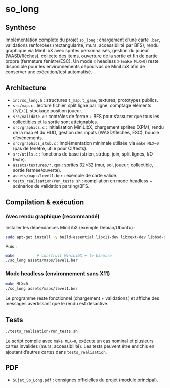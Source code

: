 # so_long

## Synthèse
Implémentation complète du projet `so_long` : chargement d’une carte `.ber`, validations renforcées (rectangularité, murs, accessibilité par BFS), rendu graphique via MiniLibX avec sprites personnalisés, gestion du joueur (WASD/flèches), collecte des items, ouverture de la sortie et fin de partie propre (fermeture fenêtre/ESC). Un mode « headless » (`make MLX=0`) reste disponible pour les environnements dépourvus de MiniLibX afin de conserver une exécution/test automatisé.

## Architecture
- `inc/so_long.h` : structures `t_map`, `t_game`, textures, prototypes publics.
- `src/map.c` : lecture fichier, split ligne par ligne, comptage éléments (`P/E/C`), stockage position joueur.
- `src/validate.c` : contrôles de forme + BFS pour s’assurer que tous les collectibles et la sortie sont atteignables.
- `src/graphics.c` : initialisation MiniLibX, chargement sprites (XPM), rendu de la map et du HUD, gestion des inputs (WASD/flèches, ESC), boucle d’événements.
- `src/graphics_stub.c` : implémentation minimale utilisée via `make MLX=0` (pas de fenêtre, utile pour CI/tests).
- `src/utils.c` : fonctions de base (strlen, strdup, join, split lignes, I/O texte).
- `assets/textures/*.xpm` : sprites 32×32 (mur, sol, joueur, collectible, sortie fermée/ouverte).
- `assets/maps/level1.ber` : exemple de carte valide.
- `tests_realisation/run_tests.sh` : compilation en mode headless + scénarios de validation parsing/BFS.

## Compilation & exécution
### Avec rendu graphique (recommandé)
Installer les dépendances MiniLibX (exemple Debian/Ubuntu) :
```bash
sudo apt-get install -y build-essential libx11-dev libxext-dev libbsd-dev zlib1g-dev
```
Puis :
```bash
make          # construit MiniLibX + le binaire
./so_long assets/maps/level1.ber
```

### Mode headless (environnement sans X11)
```bash
make MLX=0
./so_long assets/maps/level1.ber
```
Le programme reste fonctionnel (chargement + validations) et affiche des messages avertissant que le rendu est désactivé.

## Tests
```bash
./tests_realisation/run_tests.sh
```
Le script compile avec `make MLX=0`, exécute un cas nominal et plusieurs cartes invalides (murs, accessibilité). Les tests peuvent être enrichis en ajoutant d’autres cartes dans `tests_realisation`.

## PDF
- `Sujet_So_Long.pdf` : consignes officielles du projet (module principal).
